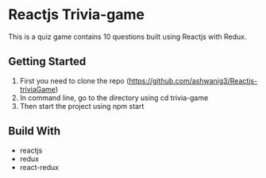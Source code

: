 # Reactjs Trivia-game

This is a quiz game contains 10 questions built using Reactjs with Redux.

## Getting Started

1. First you need to clone the repo (https://github.com/ashwanig3/Reactjs-triviaGame)
2. In command line, go to the directory using cd trivia-game
3. Then start the project using npm start

## Build With

- reactjs
- redux
- react-redux
